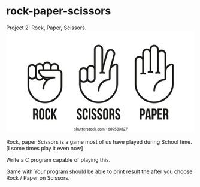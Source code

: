 # rock-paper-scissors
Project 2: Rock, Paper, Scissors.
![](images/rock-scissors-paper-hand-gesture-260nw-689530327.jpg)  

Rock, paper Scissors is a game most of us have played during School time. [I some times play it even now]

Write a C program capable of playing this.

Game with Your program should be able to print result the after you choose Rock / Paper on Scissors.
